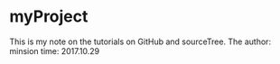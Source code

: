 # myProject
This is my note on the tutorials on GitHub and sourceTree. The author: minsion time: 2017.10.29
